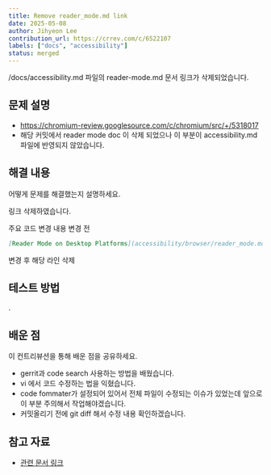 ```yaml
---
title: Remove reader_mode.md link
date: 2025-05-08
author: Jihyeon Lee
contribution_url: https://crrev.com/c/6522107 
labels: ["docs", "accessibility"] 
status: merged
---
```


/docs/accessibility.md 파일의 reader-mode.md 문서 링크가 삭제되었습니다.

## 문제 설명

- https://chromium-review.googlesource.com/c/chromium/src/+/5318017 
- 해당 커밋에서 reader mode doc 이 삭제 되었으나 이 부분이 accessibility.md 파일에 반영되지 않았습니다.

## 해결 내용

어떻게 문제를 해결했는지 설명하세요.

링크 삭제하였습니다.

주요 코드 변경 내용
변경 전
```md
[Reader Mode on Desktop Platforms](accessibility/browser/reader_mode.md)
```
변경 후
해당 라인 삭제 

## 테스트 방법

.

## 배운 점

이 컨트리뷰션을 통해 배운 점을 공유하세요.

- gerrit과 code search 사용하는 방법을 배웠습니다.
- vi 에서 코드 수정하는 법을 익혔습니다.
- code fommater가 설정되어 있어서 전체 파일이 수정되는 이슈가 있었는데 앞으로 이 부분 주의해서 작업해야겠습니다.
- 커밋올리기 전에 git diff 해서 수정 내용 확인하겠습니다.

## 참고 자료

- [관련 문서 링크](https://chromium-review.googlesource.com/c/chromium/src/+/5318017)
